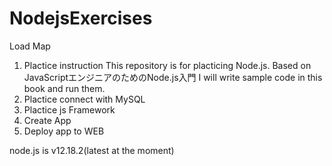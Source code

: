 # NodejsExercises

Load Map

1. Plactice instruction
This repository is for placticing Node.js.
Based on JavaScriptエンジニアのためのNode.js入門
I will write sample code in this book and run them.
2. Plactice connect with MySQL
3. Plactice js Framework
4. Create App
5. Deploy app to WEB

node.js is v12.18.2(latest at the moment)